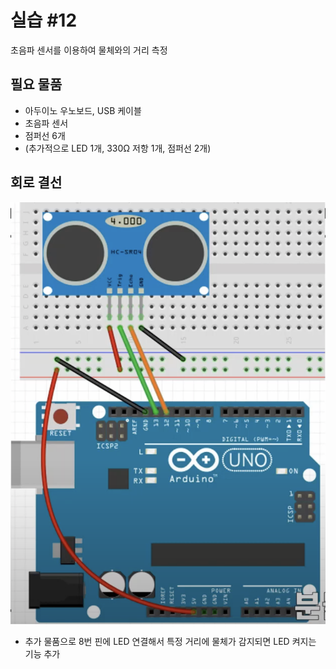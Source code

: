 # 실습 #12
초음파 센서를 이용하여 물체와의 거리 측정

## 필요 물품
- 아두이노 우노보드, USB 케이블
- 초음파 센서
- 점퍼선 6개
- (추가적으로 LED 1개, 330Ω 저항 1개, 점퍼선 2개) 

## 회로 결선
<img src="./circuit.png" alt="회로결선">

<br/>

- 추가 물품으로 8번 핀에 LED 연결해서 특정 거리에 물체가 감지되면 LED 켜지는 기능 추가